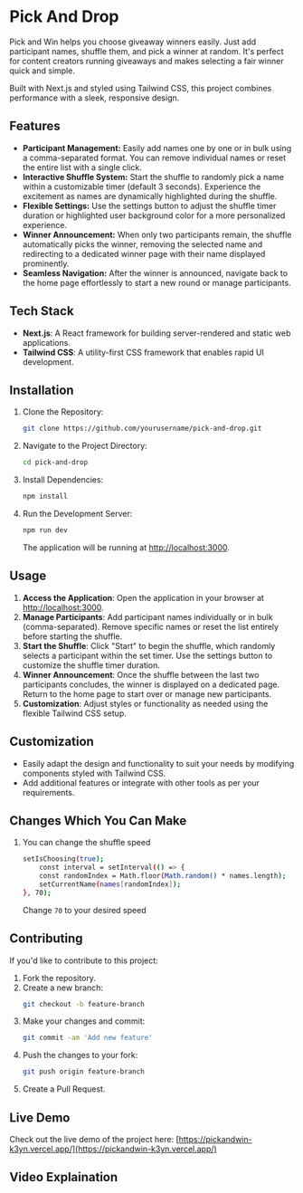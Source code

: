 # Pick And Drop

Pick and Win helps you choose giveaway winners easily. Just add participant names, shuffle them, and pick a winner at random. It's perfect for content creators running giveaways and makes selecting a fair winner quick and simple.

Built with Next.js and styled using Tailwind CSS, this project combines performance with a sleek, responsive design.

## Features

- **Participant Management:** Easily add names one by one or in bulk using a comma-separated format. You can remove individual names or reset the entire list with a single click.
- **Interactive Shuffle System:** Start the shuffle to randomly pick a name within a customizable timer (default 3 seconds). Experience the excitement as names are dynamically highlighted during the shuffle.
- **Flexible Settings:** Use the settings button to adjust the shuffle timer duration or highlighted user background color for a more personalized experience.
- **Winner Announcement:** When only two participants remain, the shuffle automatically picks the winner, removing the selected name and redirecting to a dedicated winner page with their name displayed prominently.
- **Seamless Navigation:** After the winner is announced, navigate back to the home page effortlessly to start a new round or manage participants.

## Tech Stack

- **Next.js**: A React framework for building server-rendered and static web applications.
- **Tailwind CSS**: A utility-first CSS framework that enables rapid UI development.

## Installation

1. Clone the Repository:
    ```bash
    git clone https://github.com/yourusername/pick-and-drop.git
    ```

2. Navigate to the Project Directory:
    ```bash
    cd pick-and-drop
    ```

3. Install Dependencies:
    ```bash
    npm install
    ```

4. Run the Development Server:
    ```bash
    npm run dev
    ```

    The application will be running at [http://localhost:3000](http://localhost:3000).

## Usage

1. **Access the Application**: Open the application in your browser at [http://localhost:3000](http://localhost:3000).  
2. **Manage Participants**: Add participant names individually or in bulk (comma-separated). Remove specific names or reset the list entirely before starting the shuffle.  
3. **Start the Shuffle**: Click "Start" to begin the shuffle, which randomly selects a participant within the set timer. Use the settings button to customize the shuffle timer duration.  
4. **Winner Announcement**: Once the shuffle between the last two participants concludes, the winner is displayed on a dedicated page. Return to the home page to start over or manage new participants.  
5. **Customization**: Adjust styles or functionality as needed using the flexible Tailwind CSS setup.  


## Customization

- Easily adapt the design and functionality to suit your needs by modifying components styled with Tailwind CSS.
- Add additional features or integrate with other tools as per your requirements.

## Changes Which You Can Make

1. You can change the shuffle speed
    ```bash
    setIsChoosing(true);
        const interval = setInterval(() => {
        const randomIndex = Math.floor(Math.random() * names.length);
        setCurrentName(names[randomIndex]);
    }, 70);
    ```
    Change `70` to your desired speed

## Contributing

If you'd like to contribute to this project:

1. Fork the repository.
2. Create a new branch:
    ```bash
    git checkout -b feature-branch
    ```
3. Make your changes and commit:
    ```bash
    git commit -am 'Add new feature'
    ```
4. Push the changes to your fork:
    ```bash
    git push origin feature-branch
    ```
5. Create a Pull Request.

## Live Demo

Check out the live demo of the project here: [https://pickandwin-k3yn.vercel.app/](https://pickandwin-k3yn.vercel.app/)

## Video Explaination

